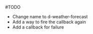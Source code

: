 
#TODO

* Change name to d-weather-forecast
* Add a way to fire the callback again
* Add a callback for failure
